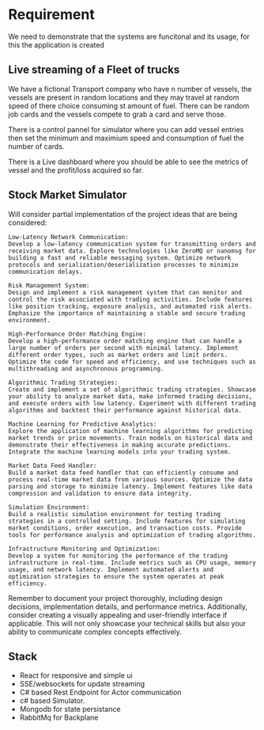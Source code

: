 # Requirement

We need to demonstrate that the systems are funcitonal and its usage, for this the application is created


## Live streaming of a Fleet of trucks

We have a fictional Transport company who have n number of vessels, the vessels are present in random locations and they may travel at random speed of there choice consuming st amount of fuel. There can be random job cards and the vessels compete to grab a card and serve those.

There is a control pannel for simulator where you can add vessel entries then set the minimum and maximium speed and consumption of fuel the number of cards.

There is a Live dashboard where you should be able to see the metrics of vessel and the profit/loss acquired so far.

## Stock Market Simulator

Will consider partial implementation of the project ideas that are being considered:

    Low-Latency Network Communication:
    Develop a low-latency communication system for transmitting orders and receiving market data. Explore technologies like ZeroMQ or nanomsg for building a fast and reliable messaging system. Optimize network protocols and serialization/deserialization processes to minimize communication delays.

    Risk Management System:
    Design and implement a risk management system that can monitor and control the risk associated with trading activities. Include features like position tracking, exposure analysis, and automated risk alerts. Emphasize the importance of maintaining a stable and secure trading environment.

    High-Performance Order Matching Engine:
    Develop a high-performance order matching engine that can handle a large number of orders per second with minimal latency. Implement different order types, such as market orders and limit orders. Optimize the code for speed and efficiency, and use techniques such as multithreading and asynchronous programming.

    Algorithmic Trading Strategies:
    Create and implement a set of algorithmic trading strategies. Showcase your ability to analyze market data, make informed trading decisions, and execute orders with low latency. Experiment with different trading algorithms and backtest their performance against historical data.

    Machine Learning for Predictive Analytics:
    Explore the application of machine learning algorithms for predicting market trends or price movements. Train models on historical data and demonstrate their effectiveness in making accurate predictions. Integrate the machine learning models into your trading system.

    Market Data Feed Handler:
    Build a market data feed handler that can efficiently consume and process real-time market data from various sources. Optimize the data parsing and storage to minimize latency. Implement features like data compression and validation to ensure data integrity.

    Simulation Environment:
    Build a realistic simulation environment for testing trading strategies in a controlled setting. Include features for simulating market conditions, order execution, and transaction costs. Provide tools for performance analysis and optimization of trading algorithms.

    Infrastructure Monitoring and Optimization:
    Develop a system for monitoring the performance of the trading infrastructure in real-time. Include metrics such as CPU usage, memory usage, and network latency. Implement automated alerts and optimization strategies to ensure the system operates at peak efficiency.

Remember to document your project thoroughly, including design decisions, implementation details, and performance metrics. Additionally, consider creating a visually appealing and user-friendly interface if applicable. This will not only showcase your technical skills but also your ability to communicate complex concepts effectively.

## Stack

- React for responsive and simple ui
- SSE/websockets for update streaming 
- C# based Rest Endpoint for Actor communication
- c# based Simulator.
- Mongodb for state persistance
- RabbitMq for Backplane